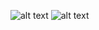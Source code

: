 ![alt text](https://media.cheggcdn.com/media/b1e/s1024x996/b1ec037e-7f99-47b4-8137-85691d69f936/phpoZVRTz.png)
![alt text](https://media.cheggcdn.com/media/e6f/s1024x519/e6f91fbe-4b74-4d94-93e8-d046e622820a/phpns8yFx.png)
